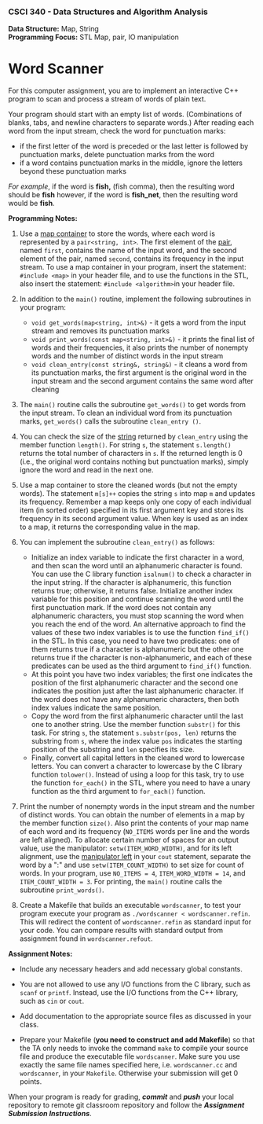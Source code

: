 ### CSCI 340 - Data Structures and Algorithm Analysis

**Data Structure:** Map, String <BR>
**Programming Focus:** STL Map, pair, IO manipulation

# Word Scanner

For this computer assignment, you are to implement an interactive C++ program to scan and process a stream of words of plain text.

Your program should start with an empty list of words. (Combinations of blanks, tabs, and newline characters to separate words.) After reading each word from the input stream, check the word for punctuation marks:

- if the first letter of the word is preceded or the last letter is followed by punctuation marks, delete punctuation marks from the word
- if a word contains punctuation marks in the middle, ignore the letters beyond these punctuation marks

*For example*, if the word is **fish,** (fish comma), then the resulting word should be **fish** however, if the word is **fish_net**, then the resulting word would be **fish**.

**Programming Notes:**

1. Use a [map container](http://www.cplusplus.com/reference/map/map/) to store the words, where each word is represented by a `pair<string, int>`. The first element of the [pair](http://www.cplusplus.com/reference/utility/pair/?kw=pair), named `first`, contains the name of the input word, and the second element of the pair, named `second`, contains its frequency in the input stream. To use a map container in your program, insert the statement: `#include <map>` in your header file, and to use the functions in the STL, also insert the statement: `#include <algorithm>`in your header file.

2. In addition to the `main()` routine, implement the following subroutines in your program:
    - `void get_words(map<string, int>&)` - it gets a word from the input stream and removes its punctuation marks
    - `void print_words(const map<string, int>&)` - it prints the final list of words and their frequencies, it also prints the number of nonempty words and the number of distinct words in the input stream
    - `void clean_entry(const string&, string&)` - it cleans a word from its punctuation marks, the first argument is the original word in the input stream and the second argument contains the same word after cleaning

3. The `main()` routine calls the subroutine `get_words()` to get words from the input stream. To clean an individual word from its punctuation marks, `get_words()` calls the subroutine `clean_entry ()`.

4. You can check the size of the [string](http://www.cplusplus.com/reference/string/string/?kw=string) returned by `clean_entry` using the member function `length()`. For string `s`, the statement `s.length()` returns the total number of characters in `s`. If the returned length is 0 (i.e., the original word contains nothing but punctuation marks), simply ignore the word and read in the next one.

5. Use a map container to store the cleaned words (but not the empty words). The statement  `m[s]++` copies the string `s` into map `m` and updates its frequency. Remember a map keeps only one copy of each individual item (in sorted order) specified in its first argument key and stores its frequency in its second argument value. When key is used as an index to a map, it returns the corresponding value in the map.

6. You can implement the subroutine `clean_entry()` as follows:
    - Initialize an index variable to indicate the first character in a word, and then scan the word until an alphanumeric character is found. You can use the C library function `isalnum()` to check a character in the input string. If the character is alphanumeric, this function returns true; otherwise, it returns false. Initialize another index variable for this position and continue scanning the word until the first punctuation mark. If the word does not contain any alphanumeric characters, you must stop scanning the word when you reach the end of the word. An alternative approach to find the values of these two index variables is to use the function `find_if()` in the STL. In this case, you need to have two predicates: one of them returns true if a character is alphanumeric but the other one returns true if the character is non-alphanumeric, and each of these predicates can be used as the third argument to `find_if()` function.
    - At this point you have two index variables; the first one indicates the position of the first alphanumeric character and the second one indicates the position just after the last alphanumeric character. If the word does not have any alphanumeric characters, then both index values indicate the same position.
    - Copy the word from the first alphanumeric character until the last one to another string. Use the member function `substr()` for this task. For string `s`, the statement `s.substr(pos, len)` returns the substring from `s`, where the index value `pos` indicates the starting position of the substring and `len` specifies its size.
    - Finally, convert all capital letters in the cleaned word to lowercase letters. You can convert a character to lowercase by the C library function `tolower()`. Instead of using a loop for this task, try to use the function `for_each()` in the STL, where you need to have a unary function as the third argument to `for_each()` function.

7. Print the number of nonempty words in the input stream and the number of distinct words. You can obtain the number of elements in a map by the member function `size()`. Also print the contents of your map name of each word and its frequency (`NO_ITEMS` words per line and the words are left aligned). To allocate certain number of spaces for an output value, use the manipulator: `setw(ITEM_WORD_WIDTH)`, and for its left alignment, use the [manipulator left](http://www.cplusplus.com/reference/ios/left/) in your `cout` statement, separate the word by a ":" and use `setw(ITEM_COUNT_WIDTH)` to set size for count of words. In your program, use `NO_ITEMS = 4`, `ITEM_WORD_WIDTH = 14`, and `ITEM_COUNT_WIDTH = 3`. For printing, the `main()` routine calls the subroutine `print_words()`.

8. Create a Makefile that builds an executable `wordscanner`, to test your program execute your program as `./wordscanner < wordscanner.refin`. This will redirect the content of `wordscanner.refin` as standard input for your code.  You can compare results with standard output from assignment found in `wordscanner.refout`. 

**Assignment Notes:**

* Include any necessary headers and add necessary global constants. 

* You are not allowed to use any I/O functions from the C library, such as `scanf` or `printf`. Instead, use the I/O functions from the C++ library, such as `cin` or `cout`.

- Add documentation to the appropriate source files as discussed in your class.

* Prepare your Makefile (**you need to construct and add Makefile**) so that the TA only needs to invoke the command `make` to compile your source file and produce the executable file `wordscanner`.  Make sure you use exactly the same file names specified here, i.e. `wordscanner.cc` and `wordscanner`, in your `Makefile`. Otherwise your submission will get 0 points.

When your program is ready for grading, ***commit*** and ***push*** your local repository to remote git classroom repository and follow the _**Assignment Submission Instructions**_.
